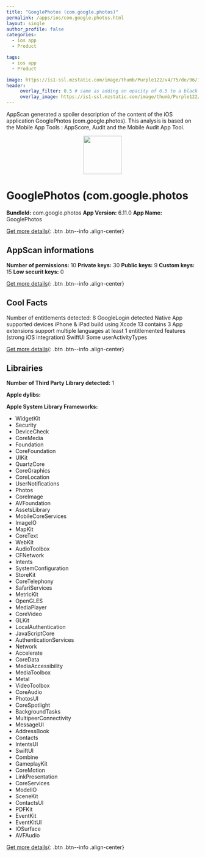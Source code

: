 ```yaml
---
title: "GooglePhotos (com.google.photos)"
permalink: /apps/ios/com.google.photos.html
layout: single
author_profile: false
categories: 
  - ios app 
  - Product 

tags: 
  - ios app 
  - Product 

image: https://is1-ssl.mzstatic.com/image/thumb/Purple122/v4/75/de/96/75de9615-7341-419e-ffb8-f9030e0d174a/logo_photos_color-0-1x_U007emarketing-0-0-0-6-0-0-0-85-220.png/512x512bb.jpg
header: 
     overlay_filter: 0.5 # same as adding an opacity of 0.5 to a black background
     overlay_image: https://is1-ssl.mzstatic.com/image/thumb/Purple122/v4/75/de/96/75de9615-7341-419e-ffb8-f9030e0d174a/logo_photos_color-0-1x_U007emarketing-0-0-0-6-0-0-0-85-220.png/512x512bb.jpg
---
```

AppScan generated a spoiler description of the content of the iOS application GooglePhotos (com.google.photos). This analysis is based on the Mobile App Tools : AppScore, Audit and the Mobile Audit App Tool.

  
  
<div style="text-align: center;"><img src="https://is1-ssl.mzstatic.com/image/thumb/Purple122/v4/75/de/96/75de9615-7341-419e-ffb8-f9030e0d174a/logo_photos_color-0-1x_U007emarketing-0-0-0-6-0-0-0-85-220.png/512x512bb.jpg" width="100" height="100"></div>  
  
# GooglePhotos (com.google.photos

**BundleId:** com.google.photos
**App Version:** 6.11.0
**App Name:** GooglePhotos


[Get more details](/pricing.html){: .btn .btn--info .align-center}  
  
## AppScan informations 

**Number of permissions:** 10
**Private keys:** 30
**Public keys:** 9
**Custom keys:** 15
**Low securit keys:** 0
  
[Get more details](/pricing.html){: .btn .btn--info .align-center}

## Cool Facts

Number of entitlements detected: 8
GoogleLogin detected
Native App
supported devices iPhone & iPad
build using Xcode 13
contains 3 App extensions
support multiple languages
at least 1 entitlemented features (strong iOS integration)
SwiftUI
Some userActivityTypes
  
[Get more details](/pricing.html){: .btn .btn--info .align-center}

## Librairies 
**Number of Third Party Library detected:** 1

**Apple dylibs:**


**Apple System Library Frameworks:**
- WidgetKit
- Security
- DeviceCheck
- CoreMedia
- Foundation
- CoreFoundation
- UIKit
- QuartzCore
- CoreGraphics
- CoreLocation
- UserNotifications
- Photos
- CoreImage
- AVFoundation
- AssetsLibrary
- MobileCoreServices
- ImageIO
- MapKit
- CoreText
- WebKit
- AudioToolbox
- CFNetwork
- Intents
- SystemConfiguration
- StoreKit
- CoreTelephony
- SafariServices
- MetricKit
- OpenGLES
- MediaPlayer
- CoreVideo
- GLKit
- LocalAuthentication
- JavaScriptCore
- AuthenticationServices
- Network
- Accelerate
- CoreData
- MediaAccessibility
- MediaToolbox
- Metal
- VideoToolbox
- CoreAudio
- PhotosUI
- CoreSpotlight
- BackgroundTasks
- MultipeerConnectivity
- MessageUI
- AddressBook
- Contacts
- IntentsUI
- SwiftUI
- Combine
- GameplayKit
- CoreMotion
- LinkPresentation
- CoreServices
- ModelIO
- SceneKit
- ContactsUI
- PDFKit
- EventKit
- EventKitUI
- IOSurface
- AVFAudio


  
[Get more details](/pricing.html){: .btn .btn--info .align-center}

